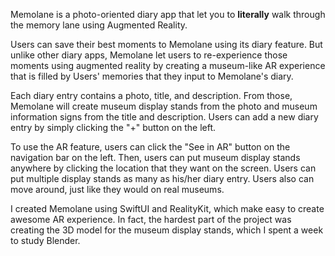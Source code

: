 Memolane is a photo-oriented diary app that let you to **literally** walk through the memory lane using Augmented Reality.

Users can save their best moments to Memolane using its diary feature. But unlike other diary apps, Memolane let users to re-experience those moments using augmented reality by creating a museum-like AR experience that is filled by Users' memories that they input to Memolane's diary. 

Each diary entry contains a photo, title, and description. From those, Memolane will create museum display stands from the photo and museum information signs from the title and description. Users can add a new diary entry by simply clicking the "+" button on the left.

To use the AR feature, users can click the "See in AR" button on the navigation bar on the left. Then, users can put museum display stands anywhere by clicking the location that they want on the screen. Users can put multiple display stands as many as his/her diary entry. Users also can move around, just like they would on real museums.

I created Memolane using SwiftUI and RealityKit, which make easy to create awesome AR experience. In fact, the hardest part of the project was creating the 3D model for the museum display stands, which I spent a week to study Blender.